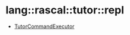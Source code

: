 # lang::rascal::tutor::repl


   * [TutorCommandExecutor](/docs/Library/lang/rascal/tutor/repl/TutorCommandExecutor.md)